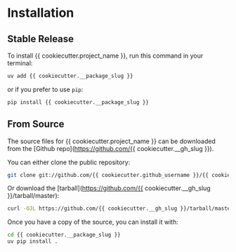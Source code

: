 # Installation

## Stable Release

To install {{ cookiecutter.project_name }}, run this command in your terminal:

```sh
uv add {{ cookiecutter.__package_slug }}
```

or if you prefer to use `pip`:

```sh
pip install {{ cookiecutter.__package_slug }}
```

## From Source

The source files for {{ cookiecutter.project_name }} can be downloaded from the \[Github repo\](https://github.com/{{ cookiecutter.\_\_gh_slug }}).

You can either clone the public repository:

```sh
git clone git://github.com/{{ cookiecutter.github_username }}/{{ cookiecutter.__package_slug }}
```

Or download the \[tarball\](https://github.com/{{ cookiecutter.\_\_gh_slug }}/tarball/master):

```sh
curl -OJL https://github.com/{{ cookiecutter.__gh_slug }}/tarball/master
```

Once you have a copy of the source, you can install it with:

```sh
cd {{ cookiecutter.__package_slug }}
uv pip install .
```
